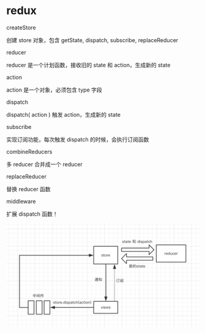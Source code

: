 <!--
 * @LastEditTime: 2020-09-06 01:12:20
 * @LastEditors: jinxiaojian
-->
# redux



createStore

创建 store 对象，包含 getState, dispatch, subscribe, replaceReducer

reducer

reducer 是一个计划函数，接收旧的 state 和 action，生成新的 state

action

action 是一个对象，必须包含 type 字段

dispatch

dispatch( action ) 触发 action，生成新的 state

subscribe

实现订阅功能，每次触发 dispatch 的时候，会执行订阅函数

combineReducers

多 reducer 合并成一个 reducer

replaceReducer

替换 reducer 函数

middleware

扩展 dispatch 函数！


![main.png](main.png)